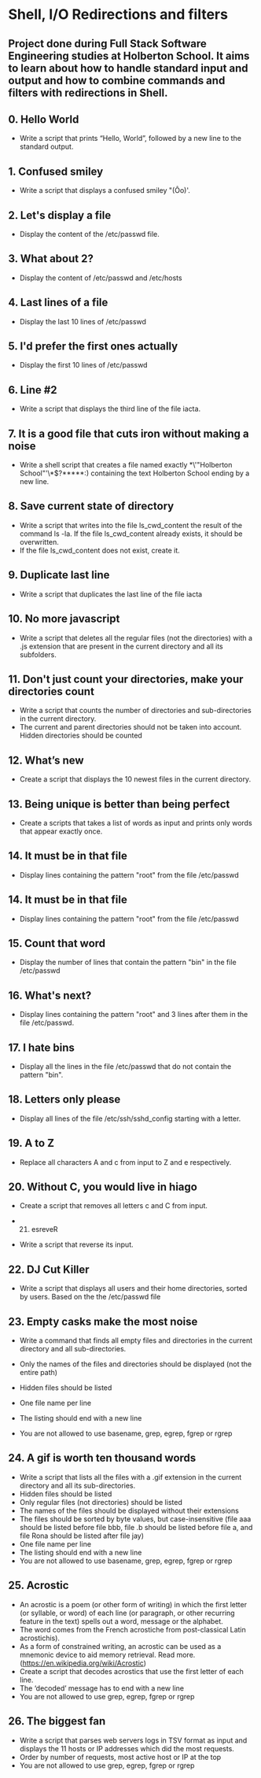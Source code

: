 # Shell, I/O Redirections and filters

## Project done during Full Stack Software Engineering studies at Holberton School. It aims to learn about how to handle standard input and output and how to combine commands and filters with redirections in Shell.

## 0. Hello World

- Write a script that prints “Hello, World”, followed by a new line to the standard output.

## 1. Confused smiley

- Write a script that displays a confused smiley "(Ôo)'.

## 2. Let's display a file

- Display the content of the /etc/passwd file.

## 3. What about 2?

- Display the content of /etc/passwd and /etc/hosts

## 4. Last lines of a file

- Display the last 10 lines of /etc/passwd

## 5. I'd prefer the first ones actually

- Display the first 10 lines of /etc/passwd

## 6. Line #2

- Write a script that displays the third line of the file iacta.

## 7. It is a good file that cuts iron without making a noise

- Write a shell script that creates a file named exactly \*\\'"Holberton School"\'\\*$\?\*\*\*\*\*:) containing the text Holberton School ending by a new line.

## 8. Save current state of directory

- Write a script that writes into the file ls_cwd_content the result of the command ls -la. If the file ls_cwd_content already exists, it should be overwritten. 
- If the file ls_cwd_content does not exist, create it.

## 9. Duplicate last line

- Write a script that duplicates the last line of the file iacta

## 10. No more javascript
- Write a script that deletes all the regular files (not the directories) with a .js extension that are present in the current directory and all its subfolders.

## 11. Don't just count your directories, make your directories count

- Write a script that counts the number of directories and sub-directories in the current directory. 
- The current and parent directories should not be taken into account. Hidden directories should be counted

## 12. What’s new

- Create a script that displays the 10 newest files in the current directory.

## 13. Being unique is better than being perfect

- Create a scripts that takes a list of words as input and prints only words that appear exactly once.

## 14. It must be in that file

- Display lines containing the pattern "root" from the file /etc/passwd

## 14. It must be in that file

- Display lines containing the pattern "root" from the file /etc/passwd

## 15. Count that word

- Display the number of lines that contain the pattern "bin" in the file /etc/passwd

## 16. What's next?

- Display lines containing the pattern "root" and 3 lines after them in the file /etc/passwd.

## 17. I hate bins

- Display all the lines in the file /etc/passwd that do not contain the pattern "bin".

## 18. Letters only please

- Display all lines of the file /etc/ssh/sshd_config starting with a letter.

## 19. A to Z

- Replace all characters A and c from input to Z and e respectively.

## 20. Without C, you would live in hiago

- Create a script that removes all letters c and C from input.

- 21. esreveR

- Write a script that reverse its input.

## 22. DJ Cut Killer

- Write a script that displays all users and their home directories, sorted by users. Based on the the /etc/passwd file

## 23.  Empty casks make the most noise

- Write a command that finds all empty files and directories in the current directory and all sub-directories.

- Only the names of the files and directories should be displayed (not the entire path)
- Hidden files should be listed
- One file name per line
- The listing should end with a new line
- You are not allowed to use basename, grep, egrep, fgrep or rgrep

## 24. A gif is worth ten thousand words

- Write a script that lists all the files with a .gif extension in the current directory and all its sub-directories.
- Hidden files should be listed
- Only regular files (not directories) should be listed
- The names of the files should be displayed without their extensions
- The files should be sorted by byte values, but case-insensitive (file aaa should be listed before file bbb, file .b should be listed before file a, and file Rona should be listed after file jay)
- One file name per line
- The listing should end with a new line
- You are not allowed to use basename, grep, egrep, fgrep or rgrep

## 25. Acrostic

- An acrostic is a poem (or other form of writing) in which the first letter (or syllable, or word) of each line (or paragraph, or other recurring feature in the text) spells out a word, message or the alphabet. 
- The word comes from the French acrostiche from post-classical Latin acrostichis). 
- As a form of constrained writing, an acrostic can be used as a mnemonic device to aid memory retrieval. Read more.(https://en.wikipedia.org/wiki/Acrostic)
- Create a script that decodes acrostics that use the first letter of each line.
- The ‘decoded’ message has to end with a new line
- You are not allowed to use grep, egrep, fgrep or rgrep

## 26. The biggest fan

- Write a script that parses web servers logs in TSV format as input and displays the 11 hosts or IP addresses which did the most requests.
- Order by number of requests, most active host or IP at the top
- You are not allowed to use grep, egrep, fgrep or rgrep
